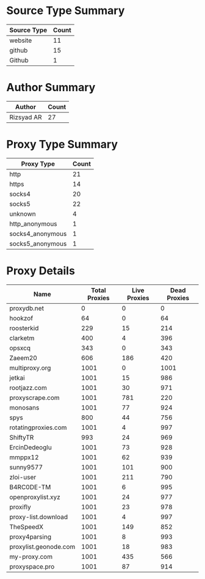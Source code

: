 # Source Type Summary

| Source Type | Count |
|-------------|-------|
| website | 11 |
| github | 15 |
| Github | 1 |


# Author Summary

| Author | Count |
|--------|-------|
| Rizsyad AR | 27 |


# Proxy Type Summary

| Proxy Type | Count |
|------------|-------|
| http | 21 |
| https | 14 |
| socks4 | 20 |
| socks5 | 22 |
| unknown | 4 |
| http_anonymous | 1 |
| socks4_anonymous | 1 |
| socks5_anonymous | 1 |


# Proxy Details

| Name | Total Proxies | Live Proxies | Dead Proxies |
|------|---------------|--------------|---------------|
| proxydb.net | 0 | 0 | 0 |
| hookzof | 64 | 0 | 64 |
| roosterkid | 229 | 15 | 214 |
| clarketm | 400 | 4 | 396 |
| opsxcq | 343 | 0 | 343 |
| Zaeem20 | 606 | 186 | 420 |
| multiproxy.org | 1001 | 0 | 1001 |
| jetkai | 1001 | 15 | 986 |
| rootjazz.com | 1001 | 30 | 971 |
| proxyscrape.com | 1001 | 781 | 220 |
| monosans | 1001 | 77 | 924 |
| spys | 800 | 44 | 756 |
| rotatingproxies.com | 1001 | 4 | 997 |
| ShiftyTR | 993 | 24 | 969 |
| ErcinDedeoglu | 1001 | 73 | 928 |
| mmppx12 | 1001 | 62 | 939 |
| sunny9577 | 1001 | 101 | 900 |
| zloi-user | 1001 | 211 | 790 |
| B4RC0DE-TM | 1001 | 6 | 995 |
| openproxylist.xyz | 1001 | 24 | 977 |
| proxifly | 1001 | 23 | 978 |
| proxy-list.download | 1001 | 4 | 997 |
| TheSpeedX | 1001 | 149 | 852 |
| proxy4parsing | 1001 | 8 | 993 |
| proxylist.geonode.com | 1001 | 18 | 983 |
| my-proxy.com | 1001 | 435 | 566 |
| proxyspace.pro | 1001 | 87 | 914 |
